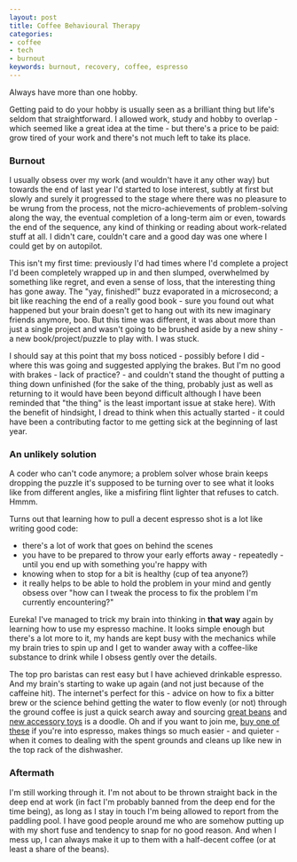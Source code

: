 ```yaml
---
layout: post
title: Coffee Behavioural Therapy
categories: 
- coffee
- tech
- burnout
keywords: burnout, recovery, coffee, espresso
---
```


<div markdown="1" class="intro">
Always have more than one hobby.


Getting paid to do your hobby is usually seen as a brilliant thing but life's seldom that straightforward. I allowed work, study and hobby to overlap - which seemed like a great idea at the time - but there's a price to be paid: grow tired of your work and there's not much left to take its place.
</div>

### Burnout

I usually obsess over my work (and wouldn't have it any other way) but towards the end of last year I'd started to lose interest, subtly at first but slowly and surely it progressed to the stage where there was no pleasure to be wrung from the process, not the micro-achievements of problem-solving along the way, the eventual completion of a long-term aim or even, towards the end of the sequence, any kind of thinking or reading about work-related stuff at all. I didn't care, couldn't care and a good day was one where I could get by on autopilot.

This isn't my first time: previously I'd had times where I'd complete a project I'd been completely wrapped up in and then slumped, overwhelmed by something like regret, and even a sense of loss, that the interesting thing has gone away. The "yay, finished!" buzz evaporated in a microsecond; a bit like reaching the end of a really good book - sure you found out what happened but your brain doesn't get to hang out with its new imaginary friends anymore, boo. But this time was different, it was about more than just a single project and wasn't going to be brushed aside by a new shiny - a new book/project/puzzle to play with. I was stuck.

I should say at this point that my boss noticed - possibly before I did - where this was going and suggested applying the brakes. But I'm no good with brakes - lack of practice? - and couldn't stand the thought of putting a thing down unfinished (for the sake of the thing, probably just as well as returning to it would have been beyond difficult although I have been reminded that "the thing" is the least important issue at stake here). With the benefit of hindsight, I dread to think when this actually started - it could have been a contributing factor to me getting sick at the beginning of last year.

### An unlikely solution

A coder who can't code anymore; a problem solver whose brain keeps dropping the puzzle it's supposed to be turning over to see what it looks like from different angles, like a misfiring flint lighter that refuses to catch. Hmmm.

Turns out that learning how to pull a decent espresso shot is a lot like writing good code:
* there's a lot of work that goes on behind the scenes
* you have to be prepared to throw your early efforts away - repeatedly - until you end up with something you're happy with
* knowing when to stop for a bit is healthy (cup of tea anyone?)
* it really helps to be able to hold the problem in your mind and gently obsess over "how can I tweak the process to fix the problem I'm currently encountering?"

Eureka! I've managed to trick my brain into thinking in **that way** again by learning how to use my espresso machine. It looks simple enough but there's a lot more to it, my hands are kept busy with the mechanics while my brain tries to spin up and I get to wander away with a coffee-like substance to drink while I obsess gently over the details.

The top pro baristas can rest easy but I have achieved drinkable espresso. And my brain's starting to wake up again (and not just because of the caffeine hit). The internet's perfect for this - advice on how to fix a bitter brew or the science behind getting the water to flow evenly (or not) through the ground coffee is just a quick search away and sourcing [great beans](http://www.hasbean.co.uk/collections/types?q=coffee) and [new accessory toys](http://www.coffeehit.co.uk/barista-tools/c4) is a doodle. Oh and if you want to join me, [buy one of these](http://www.dreamfarm.com/grindenstein/) if you're into espresso, makes things so much easier - and quieter - when it comes to dealing with the spent grounds and cleans up like new in the top rack of the dishwasher.

### Aftermath

I'm still working through it. I'm not about to be thrown straight back in the deep end at work (in fact I'm probably banned from the deep end for the time being), as long as I stay in touch I'm being allowed to report from the paddling pool. I have good people around me who are somehow putting up with my short fuse and tendency to snap for no good reason. And when I mess up, I can always make it up to them with a half-decent coffee (or at least a share of the beans).